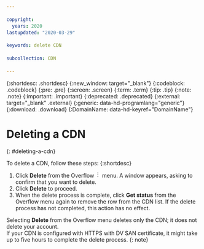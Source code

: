 ```yaml
---

copyright:
  years: 2020
lastupdated: "2020-03-29"

keywords: delete CDN

subcollection: CDN

---
```

{:shortdesc: .shortdesc}
{:new_window: target="_blank"}
{:codeblock: .codeblock}
{:pre: .pre}
{:screen: .screen}
{:term: .term}
{:tip: .tip}
{:note: .note}
{:important: .important}
{:deprecated: .deprecated}
{:external: target="_blank" .external}
{:generic: data-hd-programlang="generic"}
{:download: .download}
{:DomainName: data-hd-keyref="DomainName"}

# Deleting a CDN
{: #deleting-a-cdn}

To delete a CDN, follow these steps:
{:shortdesc}

1. Click **Delete** from the Overflow ![Overflow menu](images/overflow.png) menu. A window appears, asking to confirm that you want to delete.
2. Click **Delete** to proceed.
3. When the delete process is complete, click **Get status** from the Overflow menu again to remove the row from the CDN list. If the delete process has not completed, this action has no effect.

Selecting **Delete** from the Overflow menu deletes only the CDN; it does not delete your account.<br />
If your CDN is configured with HTTPS with DV SAN certificate, it might take up to five hours to complete the delete process.
{: note}
